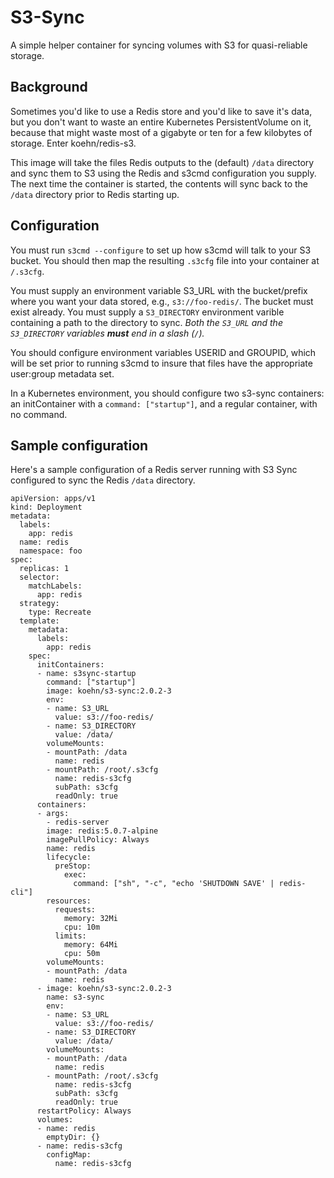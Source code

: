 # S3-Sync

A simple helper container for syncing volumes with S3 for quasi-reliable storage. 

## Background
Sometimes you'd like to use a Redis store and you'd like to save it's data, but you don't want to
waste an entire Kubernetes PersistentVolume on it, because that might waste most of a gigabyte or ten
for a few kilobytes of storage. Enter koehn/redis-s3. 

This image will take the files Redis outputs to the (default) `/data` directory and sync them to 
S3 using the Redis and s3cmd configuration you supply. The next time the container is started, the contents
will sync back to the `/data` directory prior to Redis starting up. 

## Configuration
You must run `s3cmd --configure` to set up how s3cmd will talk to your S3 bucket. You should then
map the resulting `.s3cfg` file into your container at `/.s3cfg`. 

You must supply an environment variable S3_URL with the bucket/prefix where you want your data
stored, e.g., `s3://foo-redis/`. The bucket must exist already. You must supply a `S3_DIRECTORY`
environment varible containing a path to the directory to sync. *Both the `S3_URL` and the
`S3_DIRECTORY` variables **must** end in a slash (`/`).*

You should configure environment variables USERID and GROUPID, which will be set prior to running
s3cmd to insure that files have the appropriate user:group metadata set. 

In a Kubernetes environment, you should configure two s3-sync containers: an initContainer with a 
`command: ["startup"]`, and a regular container, with no command. 

## Sample configuration
Here's a sample configuration of a Redis server running with S3 Sync configured to sync the 
Redis `/data` directory. 

```
apiVersion: apps/v1
kind: Deployment
metadata:
  labels:
    app: redis
  name: redis
  namespace: foo
spec:
  replicas: 1
  selector:
    matchLabels:
      app: redis
  strategy:
    type: Recreate
  template:
    metadata:
      labels:
        app: redis
    spec:
      initContainers:
      - name: s3sync-startup
        command: ["startup"]
        image: koehn/s3-sync:2.0.2-3
        env:
        - name: S3_URL
          value: s3://foo-redis/
        - name: S3_DIRECTORY
          value: /data/
        volumeMounts:
        - mountPath: /data
          name: redis
        - mountPath: /root/.s3cfg
          name: redis-s3cfg
          subPath: s3cfg
          readOnly: true
      containers:
      - args:
        - redis-server
        image: redis:5.0.7-alpine
        imagePullPolicy: Always
        name: redis
        lifecycle:
          preStop:
            exec:
              command: ["sh", "-c", "echo 'SHUTDOWN SAVE' | redis-cli"]
        resources:
          requests:
            memory: 32Mi
            cpu: 10m
          limits:
            memory: 64Mi
            cpu: 50m
        volumeMounts:
        - mountPath: /data
          name: redis
      - image: koehn/s3-sync:2.0.2-3
        name: s3-sync
        env:
        - name: S3_URL
          value: s3://foo-redis/
        - name: S3_DIRECTORY
          value: /data/
        volumeMounts:
        - mountPath: /data
          name: redis
        - mountPath: /root/.s3cfg
          name: redis-s3cfg
          subPath: s3cfg
          readOnly: true
      restartPolicy: Always
      volumes:
      - name: redis
        emptyDir: {}
      - name: redis-s3cfg
        configMap:
          name: redis-s3cfg
```
